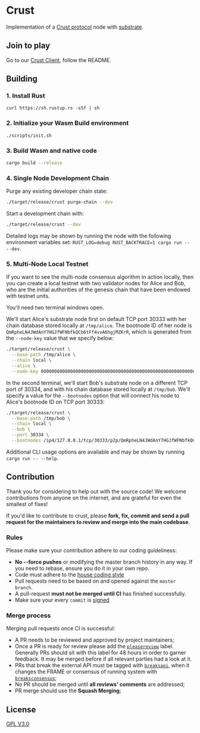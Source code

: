 # Crust

Implementation of a [Crust protocol](https://crustcloud.io/en) node with [substrate](https://github.com/paritytech/substrate).

## Join to play

Go to our [Crust Client](https://github.com/crustio/crust-client), follow the README.

## Building

### 1. Install Rust

```shell
curl https://sh.rustup.rs -sSf | sh
```

### 2. Initialize your Wasm Build environment

```shell
./scripts/init.sh
```

### 3. Build Wasm and native code

```bash
cargo build --release
```

### 4. Single Node Development Chain

Purge any existing developer chain state:

```bash
./target/release/crust purge-chain --dev
```

Start a development chain with:

```bash
./target/release/crust --dev
```

Detailed logs may be shown by running the node with the following environment variables set: `RUST_LOG=debug RUST_BACKTRACE=1 cargo run -- --dev`.

### 5. Multi-Node Local Testnet

If you want to see the multi-node consensus algorithm in action locally, then you can create a local testnet with two validator nodes for Alice and Bob, who are the initial authorities of the genesis chain that have been endowed with testnet units.

You'll need two terminal windows open.

We'll start Alice's substrate node first on default TCP port 30333 with her chain database stored locally at `/tmp/alice`. The bootnode ID of her node is `QmRpheLN4JWdAnY7HGJfWFNbfkQCb6tFf4vvA6hgjMZKrR`, which is generated from the `--node-key` value that we specify below:

```bash
./target/release/crust \
  --base-path /tmp/alice \
  --chain local \
  --alice \
  --node-key 0000000000000000000000000000000000000000000000000000000000000001
```

In the second terminal, we'll start Bob's substrate node on a different TCP port of 30334, and with his chain database stored locally at `/tmp/bob`. We'll specify a value for the `--bootnodes` option that will connect his node to Alice's bootnode ID on TCP port 30333:

```bash
./target/release/crust \
  --base-path /tmp/bob \
  --chain local \
  --bob \
  --port 30334 \
  --bootnodes /ip4/127.0.0.1/tcp/30333/p2p/QmRpheLN4JWdAnY7HGJfWFNbfkQCb6tFf4vvA6hgjMZKrR
```

Additional CLI usage options are available and may be shown by running `cargo run -- --help`.

## Contribution

Thank you for considering to help out with the source code! We welcome contributions from anyone on the internet, and are grateful for even the smallest of fixes!

If you'd like to contribute to crust, please **fork, fix, commit and send a pull request for the maintainers to review and merge into the main codebase**.

### Rules

Please make sure your contribution adhere to our coding guideliness:

- **No --force pushes** or modifying the master branch history in any way. If you need to rebase, ensure you do it in your own repo.
- Code must adhere to the [house coding style](https://wiki.parity.io/Substrate-Style-Guide)
- Pull requests need to be based on and opened against the `master branch`.
- A pull-request **must not be merged until CI** has finished successfully.
- Make sure your every `commit` is [signed](https://help.github.com/en/github/authenticating-to-github/about-commit-signature-verification)

### Merge process

Merging pull requests once CI is successful:

- A PR needs to be reviewed and approved by project maintainers;
- Once a PR is ready for review please add the [`pleasereview`](https://github.com/crustio/crust/labels/pleasereview) label. Generally PRs should sit with this label for 48 hours in order to garner feedback. It may be merged before if all relevant parties had a look at it.
- PRs that break the external API must be tagged with [`breaksapi`](https://github.com/crustio/crust/labels/breaksapi), when it changes the FRAME or consensus of running system with [`breaksconsensus`](https://github.com/crustio/crust/labels/breaksconsensus);
- No PR should be merged until **all reviews' comments** are addressed;
- PR merge should use the **Squash Merging**;

## License

[GPL V3.0](https://github.com/crustio/crust/blob/master/LICENSE)